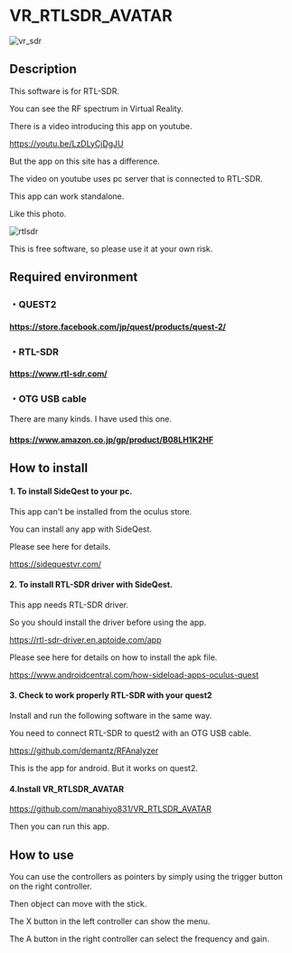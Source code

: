 
# VR_RTLSDR_AVATAR

![vr_sdr](https://user-images.githubusercontent.com/83148498/167291958-b703d1f7-0fdd-4de6-9ed7-8ee5b7f91988.png)

## Description

This software is for RTL-SDR.

You can see the RF spectrum in Virtual Reality.

There is a video introducing this app on youtube.

https://youtu.be/LzDLyCjDgJU

But the app on this site has a difference.

The video on youtube uses pc server that is connected to RTL-SDR.

This app can work standalone. 

Like this photo.

![rtlsdr](https://user-images.githubusercontent.com/83148498/167291469-6476b6d4-da6f-413d-9921-c2f861dd9519.png)

This is free software, so please use it at your own risk.

## Required environment

### ・QUEST2

#### https://store.facebook.com/jp/quest/products/quest-2/
  
### ・RTL-SDR

#### https://www.rtl-sdr.com/
  
### ・OTG USB cable

There are many kinds. I have used this one.
  
#### https://www.amazon.co.jp/gp/product/B08LH1K2HF

## How to install
#### 1. To install SideQest to your pc.

This app can't be installed from the oculus store.

You can install any app with SideQest.

Please see here for details.

https://sidequestvr.com/

#### 2. To install RTL-SDR driver with SideQest.
This app needs RTL-SDR driver.

So you should install the driver before using the app.

https://rtl-sdr-driver.en.aptoide.com/app

Please see here for details on how to install the apk file. 

https://www.androidcentral.com/how-sideload-apps-oculus-quest

#### 3. Check to work properly RTL-SDR with your quest2

Install and run the following software in the same way. 
 
You need to connect RTL-SDR to quest2 with an OTG USB cable.
 

https://github.com/demantz/RFAnalyzer

This is the app for android. But it works on quest2.
 
#### 4.Install VR_RTLSDR_AVATAR

https://github.com/manahiyo831/VR_RTLSDR_AVATAR

Then you can run this app.


## How to use
You can use the controllers as pointers by simply using the trigger button on the right controller.

Then object can move with the stick.

The X button in the left controller can show the menu.

The A button in the right controller can select the frequency and gain.
